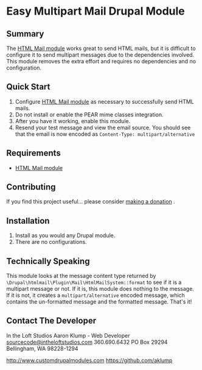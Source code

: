 # Easy Multipart Mail Drupal Module

## Summary

The [HTML Mail module](https://www.drupal.org/project/htmlmail) works great to
send HTML mails, but it is difficult to configure it to send multipart messages
due to the dependencies involved. This module removes the extra effort and
requires no dependencies and no configuration.

## Quick Start

1. Configure [HTML Mail module](https://www.drupal.org/project/htmlmail) as
   necessary to successfully send HTML mails.
1. Do not install or enable the PEAR mime classes integration.
1. After you have it working, enable this module.
1. Resend your test message and view the email source. You should see that the
   email is now encoded as `Content-Type: multipart/alternative`

## Requirements

* [HTML Mail module](https://www.drupal.org/project/htmlmail)

## Contributing

If you find this project useful... please
consider [making a donation](https://www.paypal.com/cgi-bin/webscr?cmd=_s-xclick&hosted_button_id=4E5KZHDQCEUV8&item_name=Gratitude%20for%20aklump%2Fez_multipart_mail)
.

## Installation

1. Install as you would any Drupal module.
1. There are no configurations.

## Technically Speaking

This module looks at the message content type returned
by `\Drupal\htmlmail\Plugin\Mail\HtmlMailSystem::format` to see if it is a
multipart message or not. If it is, this module does nothing to the message. If
it is not, it creates a `multipart/alternative` encoded message, which contains
the un-formatted message and the formatted message. That's it!

## Contact The Developer

In the Loft Studios
Aaron Klump - Web Developer
sourcecode@intheloftstudios.com
360.690.6432
PO Box 29294 Bellingham, WA 98228-1294

<http://www.customdrupalmodules.com>
<https://github.com/aklump>
